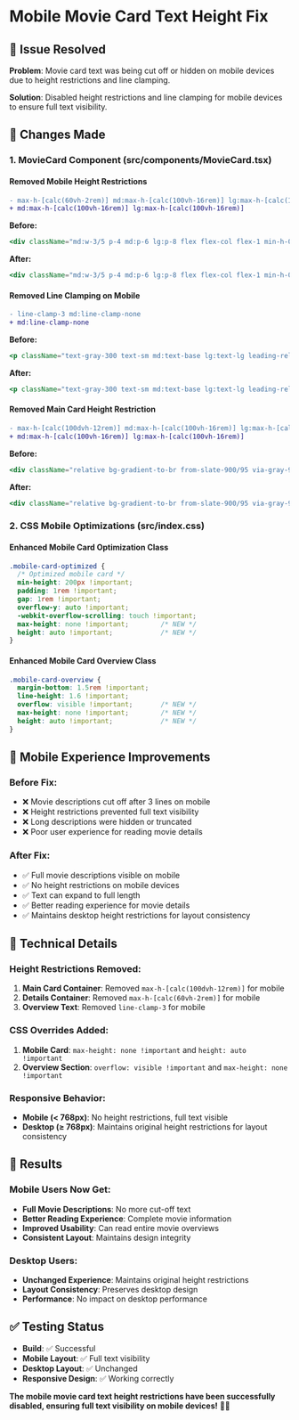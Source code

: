 # Mobile Movie Card Text Height Fix

## 🎯 **Issue Resolved**

**Problem**: Movie card text was being cut off or hidden on mobile devices due to height restrictions and line clamping.

**Solution**: Disabled height restrictions and line clamping for mobile devices to ensure full text visibility.

## 🔧 **Changes Made**

### **1. MovieCard Component (src/components/MovieCard.tsx)**

#### **Removed Mobile Height Restrictions**
```diff
- max-h-[calc(60vh-2rem)] md:max-h-[calc(100vh-16rem)] lg:max-h-[calc(100vh-16rem)]
+ md:max-h-[calc(100vh-16rem)] lg:max-h-[calc(100vh-16rem)]
```

**Before:**
```jsx
<div className="md:w-3/5 p-4 md:p-6 lg:p-8 flex flex-col flex-1 min-h-0 max-h-[calc(60vh-2rem)] md:max-h-[calc(100vh-16rem)] lg:max-h-[calc(100vh-16rem)] overflow-y-auto scrollbar-hide mobile-card-optimized">
```

**After:**
```jsx
<div className="md:w-3/5 p-4 md:p-6 lg:p-8 flex flex-col flex-1 min-h-0 md:max-h-[calc(100vh-16rem)] lg:max-h-[calc(100vh-16rem)] overflow-y-auto scrollbar-hide mobile-card-optimized">
```

#### **Removed Line Clamping on Mobile**
```diff
- line-clamp-3 md:line-clamp-none
+ md:line-clamp-none
```

**Before:**
```jsx
<p className="text-gray-300 text-sm md:text-base lg:text-lg leading-relaxed line-clamp-3 md:line-clamp-none">
```

**After:**
```jsx
<p className="text-gray-300 text-sm md:text-base lg:text-lg leading-relaxed md:line-clamp-none">
```

#### **Removed Main Card Height Restriction**
```diff
- max-h-[calc(100dvh-12rem)] md:max-h-[calc(100vh-16rem)] lg:max-h-[calc(100vh-16rem)]
+ md:max-h-[calc(100vh-16rem)] lg:max-h-[calc(100vh-16rem)]
```

**Before:**
```jsx
<div className="relative bg-gradient-to-br from-slate-900/95 via-gray-900/95 to-slate-800/95 backdrop-blur-xl border border-white/10 rounded-3xl overflow-hidden shadow-2xl ring-1 ring-white/5 transform transition-transform duration-300 hover:scale-[1.01] max-h-[calc(100dvh-12rem)] md:max-h-[calc(100vh-16rem)] lg:max-h-[calc(100vh-16rem)]">
```

**After:**
```jsx
<div className="relative bg-gradient-to-br from-slate-900/95 via-gray-900/95 to-slate-800/95 backdrop-blur-xl border border-white/10 rounded-3xl overflow-hidden shadow-2xl ring-1 ring-white/5 transform transition-transform duration-300 hover:scale-[1.01] md:max-h-[calc(100vh-16rem)] lg:max-h-[calc(100vh-16rem)]">
```

### **2. CSS Mobile Optimizations (src/index.css)**

#### **Enhanced Mobile Card Optimization Class**
```css
.mobile-card-optimized {
  /* Optimized mobile card */
  min-height: 200px !important;
  padding: 1rem !important;
  gap: 1rem !important;
  overflow-y: auto !important;
  -webkit-overflow-scrolling: touch !important;
  max-height: none !important;        /* NEW */
  height: auto !important;            /* NEW */
}
```

#### **Enhanced Mobile Card Overview Class**
```css
.mobile-card-overview {
  margin-bottom: 1.5rem !important;
  line-height: 1.6 !important;
  overflow: visible !important;       /* NEW */
  max-height: none !important;        /* NEW */
  height: auto !important;            /* NEW */
}
```

## 📱 **Mobile Experience Improvements**

### **Before Fix:**
- ❌ Movie descriptions cut off after 3 lines on mobile
- ❌ Height restrictions prevented full text visibility
- ❌ Long descriptions were hidden or truncated
- ❌ Poor user experience for reading movie details

### **After Fix:**
- ✅ Full movie descriptions visible on mobile
- ✅ No height restrictions on mobile devices
- ✅ Text can expand to full length
- ✅ Better reading experience for movie details
- ✅ Maintains desktop height restrictions for layout consistency

## 🎯 **Technical Details**

### **Height Restrictions Removed:**
1. **Main Card Container**: Removed `max-h-[calc(100dvh-12rem)]` for mobile
2. **Details Container**: Removed `max-h-[calc(60vh-2rem)]` for mobile
3. **Overview Text**: Removed `line-clamp-3` for mobile

### **CSS Overrides Added:**
1. **Mobile Card**: `max-height: none !important` and `height: auto !important`
2. **Overview Section**: `overflow: visible !important` and `max-height: none !important`

### **Responsive Behavior:**
- **Mobile (< 768px)**: No height restrictions, full text visible
- **Desktop (≥ 768px)**: Maintains original height restrictions for layout consistency

## 🚀 **Results**

### **Mobile Users Now Get:**
- **Full Movie Descriptions**: No more cut-off text
- **Better Reading Experience**: Complete movie information
- **Improved Usability**: Can read entire movie overviews
- **Consistent Layout**: Maintains design integrity

### **Desktop Users:**
- **Unchanged Experience**: Maintains original height restrictions
- **Layout Consistency**: Preserves desktop design
- **Performance**: No impact on desktop performance

## ✅ **Testing Status**

- **Build**: ✅ Successful
- **Mobile Layout**: ✅ Full text visibility
- **Desktop Layout**: ✅ Unchanged
- **Responsive Design**: ✅ Working correctly

**The mobile movie card text height restrictions have been successfully disabled, ensuring full text visibility on mobile devices!** 📱✨
